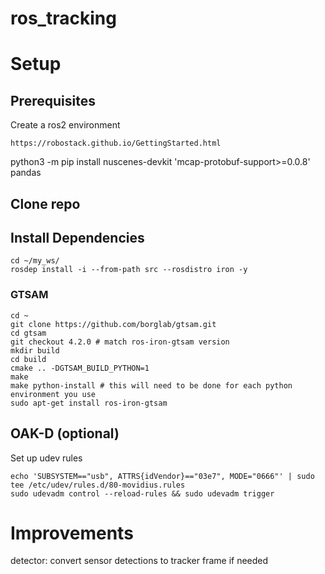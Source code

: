 # ros_tracking

# Setup
## Prerequisites
Create a ros2 environment
```
https://robostack.github.io/GettingStarted.html
```
<!-- sudo apt-get install ros-$ROS_DISTRO-rosbag2 ros-$ROS_DISTRO-rosbag2-storage-mcap mcap -->

python3 -m pip install nuscenes-devkit 'mcap-protobuf-support>=0.0.8' pandas

## Clone repo

## Install Dependencies
```
cd ~/my_ws/
rosdep install -i --from-path src --rosdistro iron -y
```
### GTSAM
```
cd ~
git clone https://github.com/borglab/gtsam.git
cd gtsam
git checkout 4.2.0 # match ros-iron-gtsam version
mkdir build
cd build
cmake .. -DGTSAM_BUILD_PYTHON=1
make
make python-install # this will need to be done for each python environment you use
sudo apt-get install ros-iron-gtsam
```

## OAK-D (optional)
Set up udev rules
```
echo 'SUBSYSTEM=="usb", ATTRS{idVendor}=="03e7", MODE="0666"' | sudo tee /etc/udev/rules.d/80-movidius.rules
sudo udevadm control --reload-rules && sudo udevadm trigger
```

# Improvements
detector: convert sensor detections to tracker frame if needed